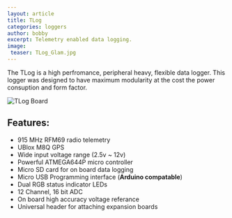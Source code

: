 ```yaml
---
layout: article
title: TLog
categories: loggers
author: bobby
excerpt: Telemetry enabled data logging.
image:
 teaser: TLog_Glam.jpg
---
```

The TLog is a high perfromance, peripheral heavy, flexible data logger. This logger was designed to have maximum modularity at the cost the power consuption and form factor. 

![TLog Board](/images/TLog_Ortho.jpg "TLog Board")

## Features:
* 915 MHz RFM69 radio telemetry 
* UBlox M8Q GPS
* Wide input voltage range (2.5v ~ 12v)
* Powerful ATMEGA644P micro controller
* Micro SD card for on board data logging
* Micro USB Programming interface (**Arduino compatable**)
* Dual RGB status indicator LEDs 
* 12 Channel, 16 bit ADC
* On board high accuracy voltage referance
* Universal header for attaching expansion boards 